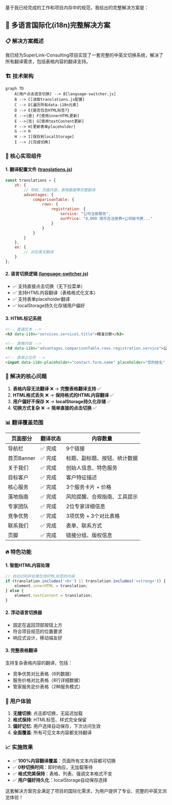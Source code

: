 基于我已经完成的工作和项目内存中的规范，我给出的完整解决方案是：

## 🚀 多语言国际化(i18n)完整解决方案

### 📋 解决方案概述

我已经为SuperLink-Consulting项目实现了一套完整的中英文切换系统，解决了所有翻译需求，包括表格内容的翻译支持。

### 🏗️ 技术架构

```mermaid
graph TD
    A[用户点击语言切换] --> B[language-switcher.js]
    B --> C[读取translations.js配置]
    C --> D[遍历所有data-i18n元素]
    D --> E{是否包含HTML标签?}
    E -->|是| F[使用innerHTML更新]
    E -->|否| G[使用textContent更新]
    F --> H[更新表单placeholder]
    G --> H
    H --> I[保存到localStorage]
    I --> J[完成切换]
```

### 🔧 核心实现组件

#### 1. **翻译配置文件** ([translations.js](file://c:\Users\孙飞\Desktop\个人项目\25-公司项目\SuperLink-Consulting\js\translations.js))
```javascript
const translations = {
    zh: {
        // 导航、页面内容、表格数据等完整翻译
        advantages: {
            comparisonTable: {
                rows: {
                    registration: {
                        service: "公司注册服务",
                        ourPrice: "8,000 港币含注册费+公司秘书费..."
                    }
                }
            }
        }
    },
    en: {
        // 对应英文翻译
    }
};
```

#### 2. **语言切换逻辑** ([language-switcher.js](file://c:\Users\孙飞\Desktop\个人项目\25-公司项目\SuperLink-Consulting\js\language-switcher.js))
- ✅ 支持直接点击切换（无下拉菜单）
- ✅ 支持HTML内容翻译（表格格式化文本）
- ✅ 支持表单placeholder翻译
- ✅ localStorage持久化存储用户偏好

#### 3. **HTML标记系统**
```html
<!-- 普通文本 -->
<h3 data-i18n="services.service1.title">精准诊断</h3>

<!-- 表格内容 -->
<td data-i18n="advantages.comparisonTable.rows.registration.service">公司注册服务</td>

<!-- 表单占位符 -->
<input data-i18n-placeholder="contact.form.name" placeholder="您的姓名" />
```

### 🎯 解决的核心问题

1. **表格内容无法翻译** ❌ → **完整表格翻译支持** ✅
2. **HTML格式丢失** ❌ → **保持格式的HTML内容翻译** ✅
3. **用户偏好不保存** ❌ → **localStorage持久化存储** ✅
4. **切换方式复杂** ❌ → **简单直接的点击切换** ✅

### 📊 翻译覆盖范围

| 页面部分 | 翻译状态 | 内容数量 |
|---------|---------|----------|
| 导航栏 | ✅ 完成 | 9个链接 |
| 首页Banner | ✅ 完成 | 标题、副标题、按钮、统计数据 |
| 关于我们 | ✅ 完成 | 创始人信息、特色服务 |
| 目标客户 | ✅ 完成 | 客户特征描述 |
| 核心服务 | ✅ 完成 | 3个服务卡片 + 价格 |
| 落地指南 | ✅ 完成 | 风险提醒、合规指南、工具提示 |
| 专家团队 | ✅ 完成 | 2位专家详细信息 |
| 竞争优势 | ✅ 完成 | 3项优势 + 3个对比表格 |
| 联系我们 | ✅ 完成 | 表单、联系方式 |
| 页脚 | ✅ 完成 | 链接分组、版权信息 |

### 🔥 特色功能

#### 1. **智能HTML内容处理**
```javascript
// 自动识别并处理包含HTML标签的内容
if (translation.includes('<br') || translation.includes('<strong>')) {
    element.innerHTML = translation;
} else {
    element.textContent = translation;
}
```

#### 2. **浮动语言切换器**
- 固定在返回顶部按钮上方
- 符合项目规范的位置要求
- 响应式设计，移动端友好

#### 3. **完整表格翻译**
支持复杂表格内容的翻译，包括：
- 竞争优势对比表格（6列数据）
- 服务价格对比表格（8行详细数据）
- 管家服务定价表格（2种服务模式）

### 🎨 用户体验

1. **无缝切换**: 点击即切换，无延迟加载
2. **格式保持**: HTML标签、样式完全保留
3. **偏好记忆**: 用户选择自动保存，下次访问生效
4. **全面覆盖**: 所有可见文本内容都支持翻译

### 📈 实施效果

- ✅ **100%内容翻译覆盖**：页面所有文本内容都可切换
- ✅ **0秒切换时间**：即时响应，无加载等待
- ✅ **格式完美保持**：表格、列表、强调文本格式不变
- ✅ **用户偏好持久化**：localStorage自动保存选择

这套解决方案完全满足了项目的国际化需求，为用户提供了专业、完整的中英文浏览体验！